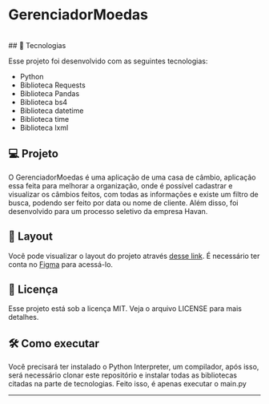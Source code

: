# GerenciadorMoedas

<br>
## 🚀 Tecnologias

Esse projeto foi desenvolvido com as seguintes tecnologias:

- Python
- Biblioteca Requests
- Biblioteca Pandas
- Biblioteca bs4
- Biblioteca datetime
- Biblioteca time
- Biblioteca lxml

## 💻 Projeto

O GerenciadorMoedas é uma aplicação de uma casa de câmbio, aplicação essa feita para melhorar a organização, onde é possível cadastrar e visualizar os câmbios feitos, com todas as informações e existe um filtro de busca, podendo ser feito por data ou nome de cliente. Além disso, foi desenvolvido para um processo seletivo da empresa Havan.

## 🔖 Layout

Você pode visualizar o layout do projeto através [desse link](https://www.figma.com/file/lULPULG0LPfHgYed0so5H1/GerenciadorMoedas?node-id=0%3A1). É necessário ter conta no [Figma](https://figma.com) para acessá-lo.

## :memo: Licença

Esse projeto está sob a licença MIT. Veja o arquivo LICENSE para mais detalhes.

## 🛠️ Como executar

Você precisará ter instalado o Python Interpreter, um compilador, após isso, será necessário clonar este repositório e instalar todas as bibliotecas citadas na parte de tecnologias. Feito isso, é apenas executar o main.py

---

